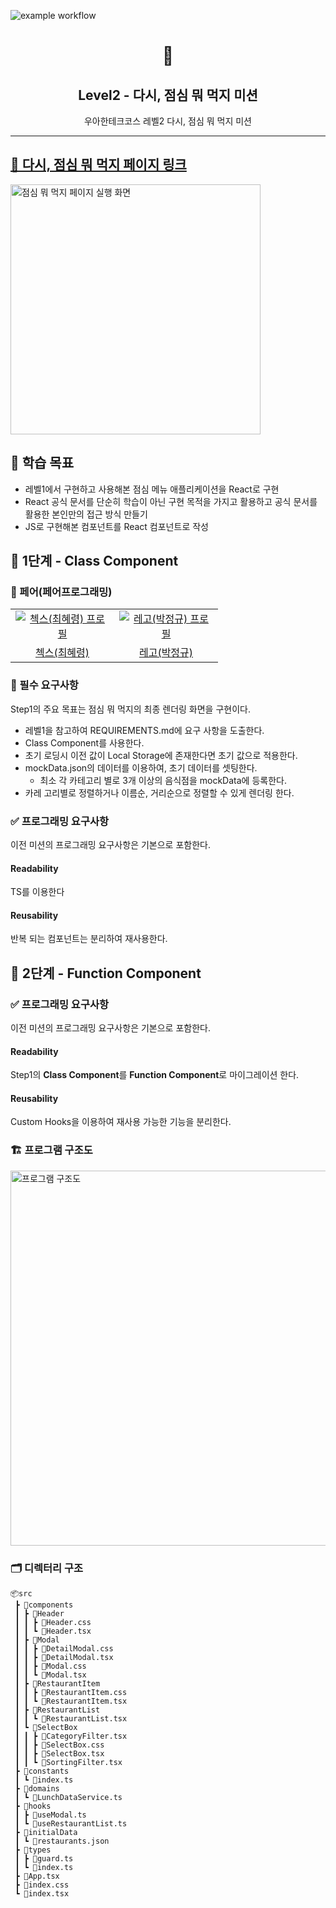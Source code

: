 ![example workflow](https://github.com/hyeryongchoi/react-lunch/actions/workflows/deploy.yml/badge.svg)

<h1 align="middle">🤤</h1>
<h2 align="middle">Level2 - 다시, 점심 뭐 먹지 미션</h2>
<p align="middle">우아한테크코스 레벨2 다시, 점심 뭐 먹지 미션</p>

---

## [🤤 다시, 점심 뭐 먹지 페이지 링크](https://hyeryongchoi.github.io/react-lunch/)

<img width="400px" alt="점심 뭐 먹지 페이지 실행 화면" src="https://user-images.githubusercontent.com/24777828/231659514-fd6fc35d-9286-4d65-83a1-a88a4b35d8d0.gif">

## 📍 학습 목표

- 레벨1에서 구현하고 사용해본 점심 메뉴 애플리케이션을 React로 구현
- React 공식 문서를 단순히 학습이 아닌 구현 목적을 가지고 활용하고 공식 문서를 활용한 본인만의 접근 방식 만들기
- JS로 구현해본 컴포넌트를 React 컴포넌트로 작성

## 🚀 1단계 - Class Component

### 🙏 페어(페어프로그래밍)

<table>
  <tr>
    <td align="center" width="150px">
      <a href="https://github.com/HyeryongChoi" target="_blank">
        <img src="https://avatars.githubusercontent.com/u/24777828?v=4" alt="첵스(최혜령) 프로필" />
      </a>
    </td>
    <td align="center" width="150px">
      <a href="https://github.com/regularPark" target="_blank">
        <img src="https://avatars.githubusercontent.com/u/90092440?v=4" alt="레고(박정규) 프로필" />
      </a>
    </td>
  </tr>
  <tr>
    <td align="center">
      <a href="https://github.com/HyeryongChoi" target="_blank">
        첵스(최혜령)
      </a>
    </td>
    <td align="center">
      <a href="https://github.com/regularPark" target="_blank">
        레고(박정규)
      </a>
    </td>
  </tr>
</table>

### 📝 필수 요구사항

Step1의 주요 목표는 점심 뭐 먹지의 최종 렌더링 화면을 구현이다.

- 레벨1을 참고하여 REQUIREMENTS.md에 요구 사항을 도출한다.
- Class Component를 사용한다.
- 초기 로딩시 이전 값이 Local Storage에 존재한다면 초기 값으로 적용한다.
- mockData.json의 데이터를 이용하여, 초기 데이터를 셋팅한다.
  - 최소 각 카테고리 별로 3개 이상의 음식점을 mockData에 등록한다.
- 카레 고리별로 정렬하거나 이름순, 거리순으로 정렬할 수 있게 렌더링 한다.

### ✅ 프로그래밍 요구사항

이전 미션의 프로그래밍 요구사항은 기본으로 포함한다.

#### **Readability**

TS를 이용한다

#### **Reusability**

반복 되는 컴포넌트는 분리하여 재사용한다.

## 🚀 2단계 - Function Component

### ✅ 프로그래밍 요구사항

이전 미션의 프로그래밍 요구사항은 기본으로 포함한다.

#### **Readability**

Step1의 **Class Component**를 **Function Component**로 마이그레이션 한다.

#### **Reusability**

Custom Hooks을 이용하여 재사용 가능한 기능을 분리한다.

### 🏗 프로그램 구조도

<img width="600px" alt="프로그램 구조도" src="https://user-images.githubusercontent.com/24777828/231660457-e849849f-cc44-4c1d-98d4-4097f031a46a.png">

### 🗂 디렉터리 구조

```
📦src
 ┣ 📂components
 ┃ ┣ 📂Header
 ┃ ┃ ┣ 📜Header.css
 ┃ ┃ ┗ 📜Header.tsx
 ┃ ┣ 📂Modal
 ┃ ┃ ┣ 📜DetailModal.css
 ┃ ┃ ┣ 📜DetailModal.tsx
 ┃ ┃ ┣ 📜Modal.css
 ┃ ┃ ┗ 📜Modal.tsx
 ┃ ┣ 📂RestaurantItem
 ┃ ┃ ┣ 📜RestaurantItem.css
 ┃ ┃ ┗ 📜RestaurantItem.tsx
 ┃ ┣ 📂RestaurantList
 ┃ ┃ ┗ 📜RestaurantList.tsx
 ┃ ┗ 📂SelectBox
 ┃ ┃ ┣ 📜CategoryFilter.tsx
 ┃ ┃ ┣ 📜SelectBox.css
 ┃ ┃ ┣ 📜SelectBox.tsx
 ┃ ┃ ┗ 📜SortingFilter.tsx
 ┣ 📂constants
 ┃ ┗ 📜index.ts
 ┣ 📂domains
 ┃ ┗ 📜LunchDataService.ts
 ┣ 📂hooks
 ┃ ┣ 📜useModal.ts
 ┃ ┗ 📜useRestaurantList.ts
 ┣ 📂initialData
 ┃ ┗ 📜restaurants.json
 ┣ 📂types
 ┃ ┣ 📜guard.ts
 ┃ ┗ 📜index.ts
 ┣ 📜App.tsx
 ┣ 📜index.css
 ┗ 📜index.tsx
```
